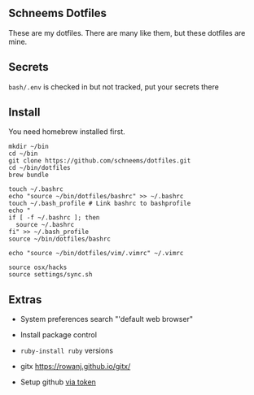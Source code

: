 ## Schneems Dotfiles

These are my dotfiles. There are many like them, but these dotfiles are mine.

## Secrets

`bash/.env` is checked in but not tracked, put your secrets there

## Install

You need homebrew installed first.

```
mkdir ~/bin
cd ~/bin
git clone https://github.com/schneems/dotfiles.git
cd ~/bin/dotfiles
brew bundle
```

```
touch ~/.bashrc
echo "source ~/bin/dotfiles/bashrc" >> ~/.bashrc
touch ~/.bash_profile # Link bashrc to bashprofile
echo "
if [ -f ~/.bashrc ]; then
  source ~/.bashrc
fi" >> ~/.bash_profile
source ~/bin/dotfiles/bashrc

echo "source ~/bin/dotfiles/vim/.vimrc" ~/.vimrc
```

```
source osx/hacks
source settings/sync.sh
```

## Extras

- System preferences search "'default web browser"
- Install package control
- `ruby-install ruby` versions
- gitx https://rowanj.github.io/gitx/

- Setup github [via token](https://help.github.com/articles/creating-a-personal-access-token-for-the-command-line/)


